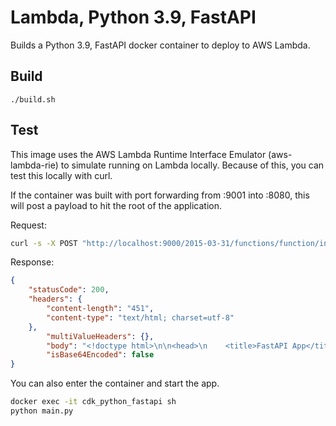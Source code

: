 # Lambda, Python 3.9, FastAPI

Builds a Python 3.9, FastAPI docker container to deploy to AWS Lambda.

## Build

```
./build.sh
```

## Test

This image uses the AWS Lambda Runtime Interface Emulator (aws-lambda-rie) to simulate running on Lambda locally.  Because of this, you can test this locally with curl.

If the container was built with port forwarding from :9001 into :8080, this will post a payload to hit the root of the application.

Request:

```zsh
curl -s -X POST "http://localhost:9000/2015-03-31/functions/function/invocations" -d @tests/test_index.json
```

Response:

```json
{
    "statusCode": 200,
    "headers": {
        "content-length": "451",
        "content-type": "text/html; charset=utf-8"
    },
        "multiValueHeaders": {},
        "body": "<!doctype html>\n\n<head>\n    <title>FastAPI App</title>\n    <meta name=\"description\" content=\"A FastAPI App\">\n    <meta name=\"keywords\" content=\"cdk python web fastapi\">\n</head>\n<html>\n\n<body>\n    <p>CDK Python Web Apps - FastAPI</p>\n    <p><a href=\"docs\">Documentation (OpenAPI/Swagger)</a></p>\n    <p><a href=\"redoc\">Documentation (ReDoc)</a></p>\n    <p><a href=\"example1\">Example 1</a></p>\n    <p><a href=\"settings\">Settings</a></p>\n</body>\n\n</html>",
        "isBase64Encoded": false
}
```

You can also enter the container and start the app.

```zsh
docker exec -it cdk_python_fastapi sh
python main.py
```
